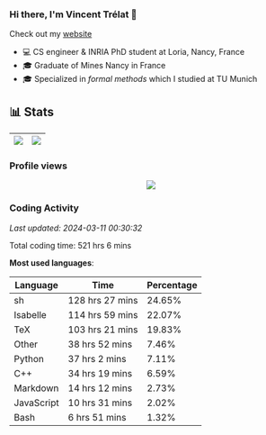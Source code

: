 ### Hi there, I'm Vincent Trélat 👋

Check out my [website](https://vtrelat.github.io)

-   💻 CS engineer & INRIA PhD student at Loria, Nancy, France
-   🎓 Graduate of Mines Nancy in France
-   🎓 Specialized in _formal methods_ which I studied at TU Munich

## 📊 **Stats**

| <img align="center" src="https://readme-stats.clckblog.space/api?username=VTrelat&show_icons=true&include_all_commits=true&theme=tokyonight&hide_border=true" /> | <img align="center" src="https://readme-stats.clckblog.space/api/top-langs/?username=VTrelat&layout=compact&theme=tokyonight&hide_border=true" /> |
| ---------------------------------------------------------------------------------------------------------------------------------------------------------------- | ------------------------------------------------------------------------------------------------------------------------------------------------- |

### Profile views

<p align="center">
 <img src="https://profile-counter.glitch.me/VTrelat/count.svg" />
</p>

<!--automations-->
### Coding Activity
_Last updated: 2024-03-11 00:30:32_

Total coding time: 521 hrs 6 mins

**Most used languages**:

| Language | Time | Percentage |
| ------------- | ------------- | ------------- |
| sh | 128 hrs 27 mins | 24.65% |
| Isabelle | 114 hrs 59 mins | 22.07% |
| TeX | 103 hrs 21 mins | 19.83% |
| Other | 38 hrs 52 mins | 7.46% |
| Python | 37 hrs 2 mins | 7.11% |
| C++ | 34 hrs 19 mins | 6.59% |
| Markdown | 14 hrs 12 mins | 2.73% |
| JavaScript | 10 hrs 31 mins | 2.02% |
| Bash | 6 hrs 51 mins | 1.32% |

